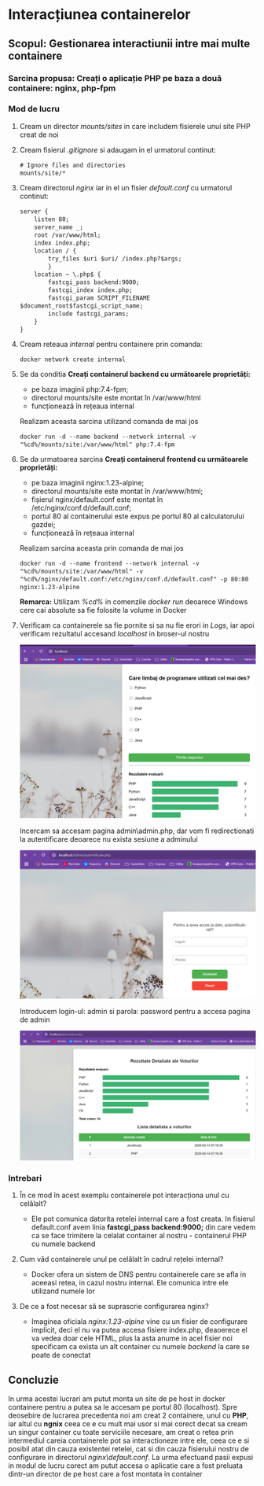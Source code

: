 # Interacțiunea containerelor

## Scopul: Gestionarea interactiunii intre mai multe containere

### Sarcina propusa: Creați o aplicație PHP pe baza a două containere: nginx, php-fpm

### Mod de lucru

1. Cream un director *mounts/sites* in care includem fisierele unui site PHP creat de noi

2. Cream fisierul *.gitignore* si adaugam in el urmatorul continut:

    ```shell
    # Ignore files and directories
    mounts/site/*
    ```

3. Cream directorul *nginx*  iar in el un fisier *default.conf* cu urmatorul continut:

    ```shell
    server {
        listen 80;
        server_name _;
        root /var/www/html;
        index index.php;
        location / {
            try_files $uri $uri/ /index.php?$args;
            }
        location ~ \.php$ {
            fastcgi_pass backend:9000;
            fastcgi_index index.php;
            fastcgi_param SCRIPT_FILENAME $document_root$fastcgi_script_name;
            include fastcgi_params;
        }
    }
    ```

4. Cream reteaua *internal* pentru containere prin comanda:

    ```shell
    docker network create internal
    ```

5. Se da conditia **Creați containerul backend cu următoarele proprietăți:**

    - pe baza imaginii php:7.4-fpm;
    - directorul mounts/site este montat în /var/www/html
    - funcționează în rețeaua internal

    Realizam aceasta sarcina utilizand comanda de mai jos

    ```shell
    docker run -d --name backend --network internal -v "%cd%/mounts/site:/var/www/html" php:7.4-fpm
    ```

6. Se da urmatoarea sarcina **Creați containerul frontend cu următoarele proprietăți:**

    - pe baza imaginii nginx:1.23-alpine;
    - directorul mounts/site este montat în /var/www/html;
    - fișierul nginx/default.conf este montat în /etc/nginx/conf.d/default.conf;
    - portul 80 al containerului este expus pe portul 80 al calculatorului gazdei;
    - funcționează în rețeaua internal

    Realizam sarcina aceasta prin comanda de mai jos

    ```shell
    docker run -d --name frontend --network internal -v "%cd%/mounts/site:/var/www/html" -v "%cd%/nginx/default.conf:/etc/nginx/conf.d/default.conf" -p 80:80 nginx:1.23-alpine
    ```

    **Remarca:** Utilizam *%cd%* in comenzile *docker run* deoarece Windows cere cai absolute sa fie folosite la volume in Docker

7. Verificam ca containerele sa fie pornite si sa nu fie erori in *Logs*, iar apoi verificam rezultatul accesand *localhost* in broser-ul nostru

    ![Pagina principala](img/index.png)

    Incercam sa accesam pagina admin\admin.php, dar vom fi redirectionati la autentificare deoarece nu exista sesiune a adminului

    ![Auth](img/auth.png)

    Introducem login-ul: admin si parola: password pentru a accesa pagina de admin

    ![Admin](img/admin.png)

### Intrebari

1. În ce mod în acest exemplu containerele pot interacționa unul cu celălalt?

    - Ele pot comunica datorita retelei internal care a fost creata. In fisierul default.conf avem linia **fastcgi_pass backend:9000;** din care vedem ca se face trimitere la celalat container al nostru - containerul PHP cu numele backend

2. Cum văd containerele unul pe celălalt în cadrul rețelei internal?

    - Docker ofera un sistem de DNS pentru containerele care se afla in aceeasi retea, in cazul nostru internal. Ele comunica intre ele utilizand numele lor

3. De ce a fost necesar să se suprascrie configurarea nginx?

    - Imaginea oficiala *nginx:1.23-alpine* vine cu un fisier de configurare implicit, deci el nu va putea accesa fisiere index.php, deaoerece el va vedea doar cele HTML, plus la asta anume in acel fisier noi specificam ca exista un alt container cu numele *backend* la care se poate de conectat

## Concluzie

In urma acestei lucrari am putut monta un site de pe host in docker containere pentru a putea sa le accesam pe portul 80 (localhost). Spre deosebire de lucrarea precedenta noi am creat 2 containere, unul cu **PHP**, iar altul cu **ngnix** ceea ce e cu mult mai usor si mai corect decat sa cream un singur container cu toate serviciile necesare, am creat o retea prin intermediul careia containerele pot sa interactioneze intre ele, ceea ce e si posibil atat din cauza existentei retelei, cat si din cauza fisierului nostru de configurare in directorul *nginx\default.conf*. La urma efectuand pasii expusi in modul de lucru corect am putut accesa o aplicatie care a fost preluata dintr-un director de pe host care a fost montata in container
